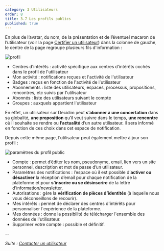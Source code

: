 ```yaml
---
category: 3 Utilisateurs
order: 8
title: 3.7 Les profils publics
published: true
---
```

En plus de l’avatar, du nom, de la présentation et de l’éventuel macaron de l’utilisateur (voir la page [Certifier un utilisateur]({{site.baseurl}}/3-utilisateurs/6-certifier-utilisateur/)) dans la colonne de gauche, le centre de la page regroupe plusieurs fils d'information :    

![profil]({{site.baseurl}}/images/profil.png)

* Centres d'intérêts : activité spécifique aux centres d'intérêts cochés dans le profil de l'utilisateur
* Mon activité : notifications reçues et l'activité de l'utilisateur
* Badges : reçus en fonction de l'activité de l'utilisateur
* Abonnements : liste des utilisateurs, espaces, processus, propositions, rencontres, etc suivis par l'utilisateur
* Abonnés : liste des utilisateurs suivant le compte
* Groupes : auxquels appartient l'utilisateur 

En effet, un utilisateur sur Decidim peut **s’abonner à une concertation** dans sa globalité, **une proposition** qu’il veut suivre dans le temps, **une rencontre** où il souhaite se rendre ou **l’actualité** d’un autre utilisateur. Il sera informé en fonction de ces choix dans cet espace de notification.

Depuis cette même page, l’utilisateur peut également mettre à jour son profil :

![paramètres du profil public]({{site.baseurl}}/images/compte.png)

* Compte : permet d’éditer les nom, pseudonyme, email, lien vers un site personnel, description et mot de passe d’un utilisateur.
* Paramètres des notifications : l’espace où il est possible d’**activer ou désactiver** la réception d’email pour chaque notification de la plateforme et pour **s’inscrire ou se désinscrire** de la lettre d’information/newsletter.
* Autorisations : gère la **vérification de pièces d’identités** (à laquelle nous vous déconseillons de recourir).
* Mes intérêts : permet de déclarer des centres d'intérêts pour personnaliser l'expérience de la plateforme.
* Mes données : donne la possibilité de télécharger l'ensemble des données de l'utilisateur. 
* Supprimer votre compte : possible et définitif.

--

*Suite : [Contacter un utilisateur]({{site.base}}/3-utilisateurs/8-contacter-utilisateur/)*
